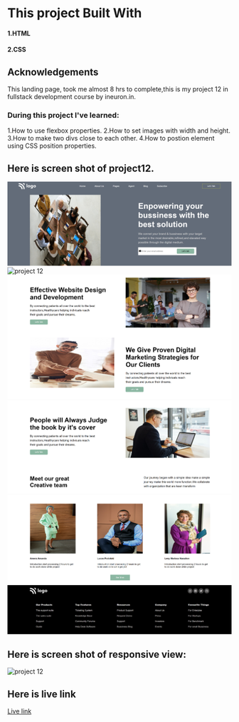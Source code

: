 # This project Built With
#### 1.HTML
#### 2.CSS

## Acknowledgements
This landing page, took me almost 8 hrs to complete,this is my project 12 in fullstack development course by ineuron.in.

### During this project I've learned:

1.How to use flexbox properties.
2.How to set images with width and height.
3.How to make two divs close to each other.
4.How to postion element using CSS position properties.

## Here is screen shot of project12.

![project 12](./screenshot1.png)
![project 12](./screenshot2.png)
![project 12](./screenshot3.png)
![project 12](./screenshot4.png)
![project 12](./screenshot5.png)
![project 12](./screenshot6.png)

## Here is screen shot of responsive view:
![project 12](mb-rspnsve.png)


## Here is live link
[Live link](https://rohini-project-12.netlify.app/)



